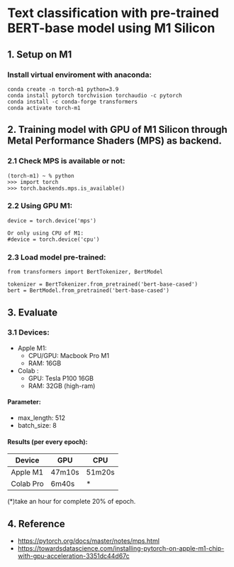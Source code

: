 # Text classification with pre-trained BERT-base model using M1 Silicon

## 1. Setup on M1
### Install virtual enviroment with anaconda:
```
conda create -n torch-m1 python=3.9
conda install pytorch torchvision torchaudio -c pytorch
conda install -c conda-forge transformers
conda activate torch-m1
```

## 2. Training model with GPU of M1 Silicon through Metal Performance Shaders (MPS) as backend.
### 2.1 Check MPS is available or not:
```
(torch-m1) ~ % python
>>> import torch
>>> torch.backends.mps.is_available()
```

### 2.2 Using GPU M1:
```
device = torch.device('mps')

Or only using CPU of M1:
#device = torch.device('cpu')
```

### 2.3 Load model pre-trained:
```
from transformers import BertTokenizer, BertModel

tokenizer = BertTokenizer.from_pretrained('bert-base-cased')
bert = BertModel.from_pretrained('bert-base-cased')
```

## 3. Evaluate
### 3.1 Devices:
- Apple M1:
  + CPU/GPU: Macbook Pro M1
  + RAM: 16GB
- Colab :
  + GPU: Tesla P100 16GB
  + RAM: 32GB (high-ram)
#### Parameter:
- max_length: 512
- batch_size: 8

#### Results (per every epoch):

|Device  |GPU    |CPU     |
|--------|-------|--------|
|Apple M1|47m10s | 51m20s |
|Colab Pro|6m40s  |   *    |

(*)take an hour for complete 20% of epoch. 


## 4. Reference
- https://pytorch.org/docs/master/notes/mps.html
- https://towardsdatascience.com/installing-pytorch-on-apple-m1-chip-with-gpu-acceleration-3351dc44d67c
